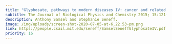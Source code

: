 ```yaml
---
title: "Glyphosate, pathways to modern diseases IV: cancer and related pathologies"
subtitle: The Journal of Biological Physics and Chemistry 2015; 15:121-159.
description: Anthony Samsel and Stephanie Seneff.
image: /img/uploads/screen-shot-2020-07-05-at-6.22.53-pm.png
link: https://people.csail.mit.edu/seneff/SamselSeneffGlyphosateIV.pdf
priority: 16
---
```

